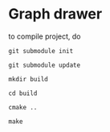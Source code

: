 # Graph drawer

to compile project, do

    git submodule init

    git submodule update
    
    mkdir build

    cd build

    cmake ..

    make

